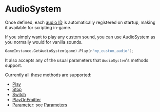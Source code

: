 # AudioSystem

Once defined, each [audio ID](./MANIFEST.md#anatomy) is automatically registered on startup,
making it available for scripting in-game.

If you simply want to play any custom sound, you can use [AudioSystem](https://nativedb.red4ext.com/AudioSystem) as you normally would for vanilla sounds.

```swift
GameInstance.GetAudioSystem(game).Play(n"my_custom_audio");
```

It also accepts any of the usual parameters that `AudioSystem`'s methods support.

Currently all these methods are supported:

- [Play](https://nativedb.red4ext.com/gameGameAudioSystem#Play)
- [Stop](https://nativedb.red4ext.com/gameGameAudioSystem#Stop)
- [Switch](https://nativedb.red4ext.com/gameGameAudioSystem#Switch)
- [PlayOnEmitter](https://nativedb.red4ext.com/gameGameAudioSystem#PlayOnEmitter)
- [Parameter](https://nativedb.red4ext.com/gameGameAudioSystem#Parameter): see [Parameters](./PARAMETERS.md)
